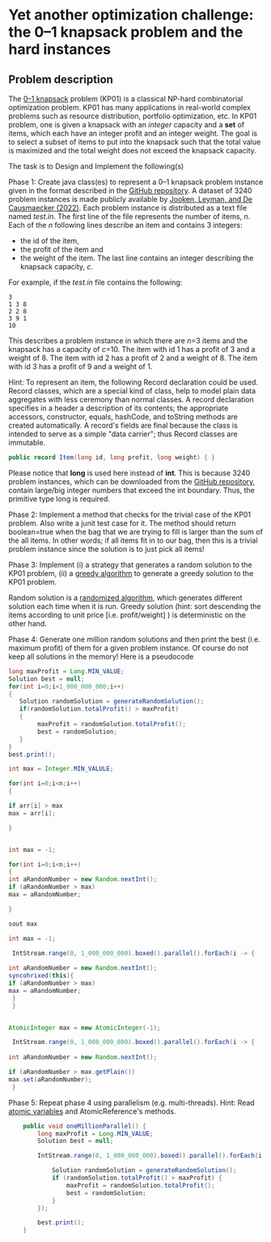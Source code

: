 # Yet another optimization challenge: the 0–1 knapsack problem and the hard instances

## Problem description

The [0–1 knapsack](https://www.sciencedirect.com/science/article/pii/S0925231223007531) problem (KP01) is a classical NP-hard combinatorial optimization problem.
KP01 has many applications in real-world complex problems such as resource distribution, portfolio optimization, etc.
In KP01 problem, one is given a knapsack with an _integer_ capacity and a **set** of  items, which each have an integer profit and an integer weight.
The goal is to select a subset of items to put into the knapsack such that the total value is maximized and the total weight does not exceed the knapsack capacity.

The task is to Design and Implement the following(s)

Phase 1:  Create java class(es) to represent a 0–1 knapsack problem instance given in the format described in the [GitHub repository](https://github.com/JorikJooken/knapsackProblemInstances).
A dataset of 3240 problem instances is made publicly available by [Jooken, Leyman, and De Causmaecker (2022)](https://www.sciencedirect.com/science/article/pii/S037722172101016X). 
Each problem instance is distributed as a text file named *test.in*.
The first line of the file represents the number of items, *n*. Each of the *n* following lines describe an item and contains 3 integers: 
* the id of the item, 
* the profit of the item and 
* the weight of the item. 
The last line contains an integer describing the knapsack capacity, *c*.

For example, if the *test.in* file contains the following:

```
3
1 3 8
2 2 8
3 9 1
10
```

This describes a problem instance in which there are *n*=3 items and the knapsack has a capacity of *c*=10.
The item with id 1 has a profit of 3 and a weight of 8.
The item with id 2 has a profit of 2 and a weight of 8.
The item with id 3 has a profit of 9 and a weight of 1.

Hint: To represent an item, the following Record declaration could be used.
Record classes, which are a special kind of class, help to model plain data aggregates with less ceremony than normal classes.
A record declaration specifies in a header a description of its contents; the appropriate accessors, constructor, equals, hashCode, and toString methods are created automatically.
A record's fields are final because the class is intended to serve as a simple "data carrier"; thus Record classes are immutable.

``` java
public record Item(long id, long profit, long weight) { }
```

Please notice that **long** is used here instead of **int**. 
This is because 3240 problem instances, which can be downloaded from the [GitHub repository](https://github.com/JorikJooken/knapsackProblemInstances),
contain large/big integer numbers that exceed the int boundary. Thus, the primitive type long is required.

Phase 2: Implement a method that checks for the trivial case of the KP01 problem. Also write a junit test case for it.
The method should return boolean=true when the bag that we are trying to fill is larger than the sum of the all items.
In other words; if all items fit in to our bag, then this is a trivial problem instance since the solution is to just pick all items!

Phase 3: Implement (i) a strategy that generates a random solution to the KP01 problem,
(ii) a [greedy algorithm](https://www.geeksforgeeks.org/greedy-algorithms/) to generate a greedy solution to the KP01 problem.

Random solution is a [randomized algorithm](https://www.slideshare.net/anniyappa/randomized-algorithms-ver-10), which generates different solution each time when it is run.
Greedy solution (hint: sort descending the items according to unit price [i.e. profit/weight] ) is deterministic on the other hand.

Phase 4: Generate one million random solutions and then print the best (i.e. maximum profit) of them for a given problem instance.
Of course do not keep all solutions in the memory! Here is a pseudocode
``` java
long maxProfit = Long.MIN_VALUE;
Solution best = null;
for(int i=0;i<1_000_000_000;i++)
{
   Solution randomSolution = generateRandomSolution();
   if(randomSolution.totalProfit() > maxProfit)
   {
        maxProfit = randomSolution.totalProfit();
        best = randomSolution;
   }
}
best.print();

int max = Integer.MIN_VALULE;

for(int i=0;i<n;i++)
{

if arr[i] > max
max = arr[i];

}


int max = -1;

for(int i=0;i<n;i++)
{
int aRandomNumber = new Random.nextInt();
if (aRandomNumber > max)
max = aRandomNumber;

}

sout max

int max = -1;

 IntStream.range(0, 1_000_000_000).boxed().parallel().forEach(i -> {
 
int aRandomNumber = new Random.nextInt();
syncohrixed(this){
if (aRandomNumber > max)
max = aRandomNumber;
 }
 }


AtomicInteger max = new AtomicInteger(-1);

 IntStream.range(0, 1_000_000_000).boxed().parallel().forEach(i -> {
 
int aRandomNumber = new Random.nextInt();

if (aRandomNumber > max.getPlain())
max.set(aRandomNumber);
 }

```
Phase 5: Repeat phase 4 using parallelism (e.g. multi-threads).
Hint: Read [atomic variables](https://www.baeldung.com/java-atomic-variables) and AtomicReference's methods. 

``` java
    public void oneMillionParallel() {
        long maxProfit = Long.MIN_VALUE;
        Solution best = null;

        IntStream.range(0, 1_000_000_000).boxed().parallel().forEach(i -> {

            Solution randomSolution = generateRandomSolution();
            if (randomSolution.totalProfit() > maxProfit) {
                maxProfit = randomSolution.totalProfit();
                best = randomSolution;
            }
        });

        best.print();
    }
```
